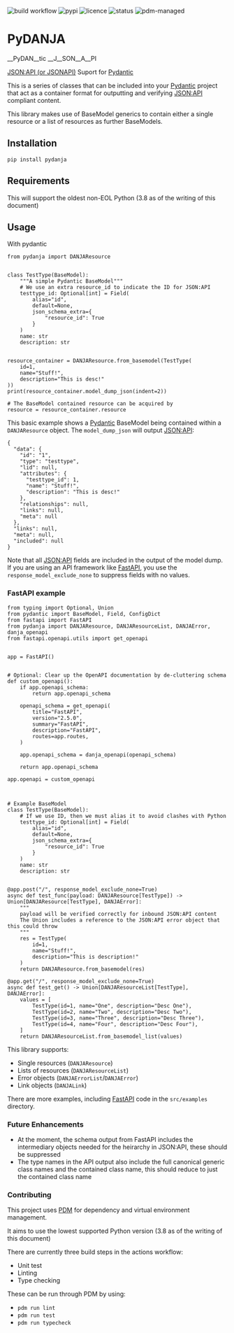 ![build workflow](https://github.com/Centurix/pydanja/actions/workflows/python-app.yml/badge.svg)
![pypi](https://img.shields.io/pypi/v/pydanja)
![licence](https://img.shields.io/github/license/Centurix/pydanja.svg)
![status](https://img.shields.io/pypi/status/pydanja)
![pdm-managed](https://img.shields.io/badge/pdm-managed-blueviolet)

# PyDANJA

__PyDAN__tic __J__SON__A__PI


[JSON:API (or JSONAPI)](https://jsonapi.org/format/) Suport for [Pydantic](https://docs.pydantic.dev/latest/)

This is a series of classes that can be included into your [Pydantic](https://docs.pydantic.dev/latest/) project that act as a container format for outputting and verifying [JSON:API](https://jsonapi.org/format/) compliant content.

This library makes use of BaseModel generics to contain either a single resource or a list of resources as further BaseModels.

## Installation

`pip install pydanja`

## Requirements

This will support the oldest non-EOL Python (3.8 as of the writing of this document)

## Usage

With pydantic

```
from pydanja import DANJAResource


class TestType(BaseModel):
    """A simple Pydantic BaseModel"""
    # We use an extra resource_id to indicate the ID for JSON:API
    testtype_id: Optional[int] = Field(
        alias="id",
        default=None,
        json_schema_extra={
            "resource_id": True
        }
    )
    name: str
    description: str


resource_container = DANJAResource.from_basemodel(TestType(
    id=1,
    name="Stuff!",
    description="This is desc!"
))
print(resource_container.model_dump_json(indent=2))

# The BaseModel contained resource can be acquired by
resource = resource_container.resource
```

This basic example shows a [Pydantic](https://docs.pydantic.dev/latest/) BaseModel being contained within a `DANJAResource` object. The `model_dump_json` will output [JSON:API](https://jsonapi.org/format/):

```
{
  "data": {
    "id": "1",
    "type": "testtype",
    "lid": null,
    "attributes": {
      "testtype_id": 1,
      "name": "Stuff!",
      "description": "This is desc!"
    },
    "relationships": null,
    "links": null,
    "meta": null
  },
  "links": null,
  "meta": null,
  "included": null
}
```

Note that all [JSON:API](https://jsonapi.org/format/) fields are included in the output of the model dump. If you are using an API framework like [FastAPI](https://fastapi.tiangolo.com/), you use the `response_model_exclude_none` to suppress fields with no values.

### FastAPI example

```
from typing import Optional, Union
from pydantic import BaseModel, Field, ConfigDict
from fastapi import FastAPI
from pydanja import DANJAResource, DANJAResourceList, DANJAError, danja_openapi
from fastapi.openapi.utils import get_openapi


app = FastAPI()


# Optional: Clear up the OpenAPI documentation by de-cluttering schema
def custom_openapi():
    if app.openapi_schema:
        return app.openapi_schema

    openapi_schema = get_openapi(
        title="FastAPI",
        version="2.5.0",
        summary="FastAPI",
        description="FastAPI",
        routes=app.routes,
    )

    app.openapi_schema = danja_openapi(openapi_schema)

    return app.openapi_schema

app.openapi = custom_openapi



# Example BaseModel
class TestType(BaseModel):
    # If we use ID, then we must alias it to avoid clashes with Python
    testtype_id: Optional[int] = Field(
        alias="id",
        default=None,
        json_schema_extra={
            "resource_id": True
        }
    )
    name: str
    description: str


@app.post("/", response_model_exclude_none=True)
async def test_func(payload: DANJAResource[TestType]) -> Union[DANJAResource[TestType], DANJAError]:
    """
    payload will be verified correctly for inbound JSON:API content
    The Union includes a reference to the JSON:API error object that this could throw
    """
    res = TestType(
        id=1,
        name="Stuff!",
        description="This is description!"
    )
    return DANJAResource.from_basemodel(res)

@app.get("/", response_model_exclude_none=True)
async def test_get() -> Union[DANJAResourceList[TestType], DANJAError]:
    values = [
        TestType(id=1, name="One", description="Desc One"),
        TestType(id=2, name="Two", description="Desc Two"),
        TestType(id=3, name="Three", description="Desc Three"),
        TestType(id=4, name="Four", description="Desc Four"),
    ]
    return DANJAResourceList.from_basemodel_list(values)
```

This library supports:

* Single resources (`DANJAResource`)
* Lists of resources (`DANJAResourceList`)
* Error objects (`DANJAErrorList`/`DANJAError`)
* Link objects (`DANJALink`)

There are more examples, including [FastAPI](https://fastapi.tiangolo.com/) code in the `src/examples` directory.


### Future Enhancements

* At the moment, the schema output from FastAPI includes the intermediary objects needed for the heirarchy in JSON:API, these should be suppressed
* The type names in the API output also include the full canonical generic class names and the contained class name, this should reduce to just the contained class name

### Contributing

This project uses [PDM](https://pdm.fming.dev/latest/) for dependency and virtual environment management.

It aims to use the lowest supported Python version (3.8 as of the writing of this document)

There are currently three build steps in the actions workflow:

* Unit test
* Linting
* Type checking

These can be run through PDM by using:

* `pdm run lint`
* `pdm run test`
* `pdm run typecheck`

